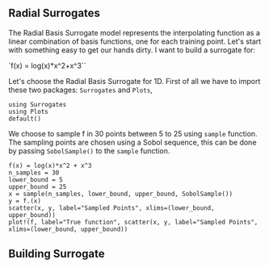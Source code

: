 ## Radial Surrogates
The Radial Basis Surrogate model represents the interpolating function as a linear combination of basis functions, one for each training point. Let's start with something easy to get our hands dirty. I want to build a surrogate for:

`f(x) = log(x)*x^2+x^3``

Let's choose the Radial Basis Surrogate for 1D. First of all we have to import these two packages: `Surrogates` and `Plots`,

```@RadialBasisSurrogate
using Surrogates
using Plots
default()
```

We choose to sample f in 30 points between 5 to 25 using `sample` function. The sampling points are chosen using a Sobol sequence, this can be done by passing `SobolSample()` to the `sample` function.

```@RadialBasisSurrogate
f(x) = log(x)*x^2 + x^3
n_samples = 30
lower_bound = 5
upper_bound = 25
x = sample(n_samples, lower_bound, upper_bound, SobolSample())
y = f.(x)
scatter(x, y, label="Sampled Points", xlims=(lower_bound, upper_bound))
plot!(f, label="True function", scatter(x, y, label="Sampled Points", xlims=(lower_bound, upper_bound))
```


## Building Surrogate
